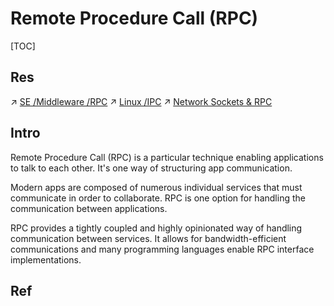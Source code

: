 # Remote Procedure Call (RPC)

[TOC]



## Res
↗ [SE /Middleware /RPC](../../../../../Software%20Engineering/👾%20Web%20Dev%20&%20Ops/🥪%20Middleware/RPC/RPC.md)
↗ [Linux /IPC](../../../../../🔑%20CS_Core/🥷🏼%20Operating%20System%20(Tech)/Linux%20(Derived%20From%20UNIX%20Family)/🔩%20Linux%20Kernel/⭕️%20Process%20Management%20&%20Scheduling/IPC%20(Inter-Process%20Communication)/IPC%20(Inter-Process%20Communication).md)
↗ [Network Sockets & RPC](../../../../../🔑%20CS_Core/🧬%20Computer%20System/Operating%20System%20(Theory)/IO%20System/IO%20Generality%20(via%20Abstraction)/🛜%20Network%20Sockets%20&%20RPC/Network%20Sockets%20&%20RPC.md)



## Intro
Remote Procedure Call (RPC) is a particular technique enabling applications to talk to each other. It's one way of structuring app communication.

Modern apps are composed of numerous individual services that must communicate in order to collaborate. RPC is one option for handling the communication between applications.

RPC provides a tightly coupled and highly opinionated way of handling communication between services. It allows for bandwidth-efficient communications and many programming languages enable RPC interface implementations.



## Ref

